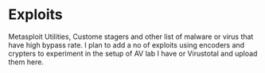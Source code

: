 # Exploits
Metasploit Utilities, Custome stagers and other list of malware or virus that have high bypass rate. I plan to add a no of exploits using
encoders and crypters to experiment in the setup of AV lab I have or Virustotal and upload them here. 
